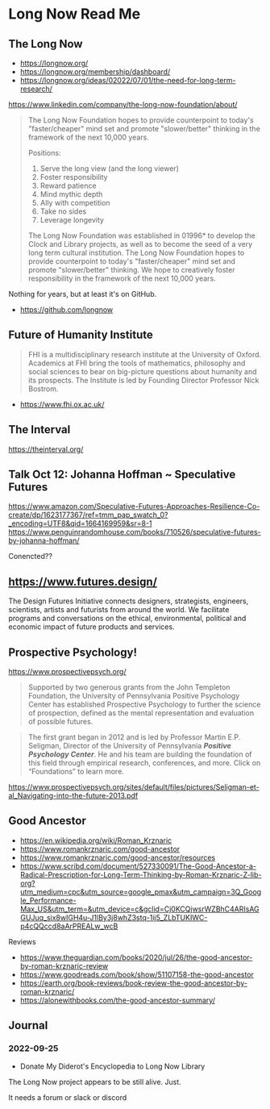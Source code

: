 # Long Now  Read Me



## The Long Now

* https://longnow.org/
* https://longnow.org/membership/dashboard/
* https://longnow.org/ideas/02022/07/01/the-need-for-long-term-research/


https://www.linkedin.com/company/the-long-now-foundation/about/

>The Long Now Foundation hopes to provide counterpoint to today's "faster/cheaper"​ mind set and promote "slower/better"​ thinking in the framework of the next 10,000 years.
>
>Positions:
>
>1. Serve the long view (and the long viewer)
>2. Foster responsibility
>3. Reward patience
>4. Mind mythic depth
>5. Ally with competition
>6. Take no sides
>7. Leverage longevity
>
>The Long Now Foundation was established in 01996* to develop the Clock and Library projects, as well as to become the seed of a very long term cultural institution. The Long Now Foundation hopes to provide counterpoint to today's "faster/cheaper"​ mind set and promote "slower/better"​ thinking. We hope to creatively foster responsibility in the framework of the next 10,000 years.


Nothing for years, but at least it's on GitHub.

* https://github.com/longnow


## Future of Humanity Institute

>FHI is a multidisciplinary research institute at the University of Oxford. Academics at FHI bring the tools of mathematics, philosophy and social sciences to bear on big-picture questions about humanity and its prospects. The Institute is led by Founding Director Professor Nick Bostrom.

* https://www.fhi.ox.ac.uk/


## The Interval

https://theinterval.org/



## Talk Oct 12: Johanna Hoffman ~ Speculative Futures

https://www.amazon.com/Speculative-Futures-Approaches-Resilience-Co-create/dp/1623177367/ref=tmm_pap_swatch_0?_encoding=UTF8&qid=1664169959&sr=8-1
https://www.penguinrandomhouse.com/books/710526/speculative-futures-by-johanna-hoffman/

Conencted??

## https://www.futures.design/

The Design Futures Initiative connects designers, strategists, engineers, scientists, artists and futurists from around the world. We facilitate programs and conversations on the ethical, environmental, political and economic impact of future products and services.

## Prospective Psychology!

https://www.prospectivepsych.org/

> Supported by two generous grants from the John Templeton Foundation, the University of Pennsylvania Positive Psychology Center has established Prospective Psychology to further the science of prospection, defined as the mental representation and evaluation of possible futures.

> The first grant began in 2012 and is led by Professor Martin E.P. Seligman, Director of the University of Pennsylvania ***Positive Psychology Center***. He and his team are building the foundation of this field through empirical research, conferences, and more. Click on “Foundations” to learn more.

https://www.prospectivepsych.org/sites/default/files/pictures/Seligman-et-al_Navigating-into-the-future-2013.pdf


## Good Ancestor

* https://en.wikipedia.org/wiki/Roman_Krznaric
* https://www.romankrznaric.com/good-ancestor
* https://www.romankrznaric.com/good-ancestor/resources
* https://www.scribd.com/document/527330091/The-Good-Ancestor-a-Radical-Prescription-for-Long-Term-Thinking-by-Roman-Krznaric-Z-lib-org?utm_medium=cpc&utm_source=google_pmax&utm_campaign=3Q_Google_Performance-Max_US&utm_term=&utm_device=c&gclid=Cj0KCQjwsrWZBhC4ARIsAGGUJuq_six8wIGH4u-J1lBy3j8whZ3stq-1ij5_ZLbTUKIWC-p4cQQccd8aArPREALw_wcB

Reviews
* https://www.theguardian.com/books/2020/jul/26/the-good-ancestor-by-roman-krznaric-review
* https://www.goodreads.com/book/show/51107158-the-good-ancestor
* https://earth.org/book-reviews/book-review-the-good-ancestor-by-roman-krznaric/
* https://alonewithbooks.com/the-good-ancestor-summary/




## Journal

### 2022-09-25

* Donate My Diderot's Encyclopedia to Long Now Library

The Long Now project appears to be still alive. Just.

It needs a forum or slack or discord


